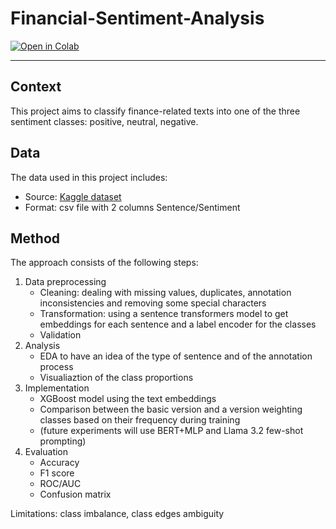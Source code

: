 # Financial-Sentiment-Analysis


[![Open in Colab](https://colab.research.google.com/assets/colab-badge.svg)](https://colab.research.google.com/drive/1eYcndSmh13Z2lXXoIVVviYpdVVz1G5Y_?usp=sharing)

---

## Context
This project aims to classify finance-related texts into one of the three sentiment classes: positive, neutral, negative.

## Data
The data used in this project includes:
- Source: [Kaggle dataset](https://www.kaggle.com/datasets/sbhatti/financial-sentiment-analysis)
- Format: csv file with 2 columns Sentence/Sentiment

## Method
The approach consists of the following steps:
1. Data preprocessing
   - Cleaning: dealing with missing values, duplicates, annotation inconsistencies and removing some special characters
   - Transformation: using a sentence transformers model to get embeddings for each sentence and a label encoder for the classes
   - Validation
2. Analysis
   - EDA to have an idea of the type of sentence and of the annotation process
   - Visualiaztion of the class proportions
3. Implementation
   - XGBoost model using the text embeddings
   - Comparison between the basic version and a version weighting classes based on their frequency during training
   - (future experiments will use BERT+MLP and Llama 3.2 few-shot prompting)
4. Evaluation
   - Accuracy
   - F1 score
   - ROC/AUC
   - Confusion matrix

Limitations: class imbalance, class edges ambiguity
